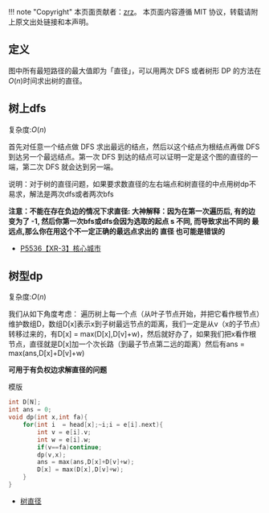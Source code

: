!!! note "Copyright"
    本页面贡献者：[zrz](https://github.com/BehindShadow)。
    本页面内容遵循 MIT 协议，转载请附上原文出处链接和本声明。

## 定义

图中所有最短路径的最大值即为「直径」，可以用两次 DFS 或者树形 DP 的方法在$O(n)$时间求出树的直径。

## 树上dfs

复杂度:$O(n)$

首先对任意一个结点做 DFS 求出最远的结点，然后以这个结点为根结点再做 DFS 到达另一个最远结点。第一次 DFS 到达的结点可以证明一定是这个图的直径的一端，第二次 DFS 就会达到另一端。

说明：对于树的直径问题，如果要求数直径的左右端点和树直径的中点用树dp不易求，解法是两次dfs或者两次bfs


**注意：不能在存在负边的情况下求直径:
大神解释：因为在第一次遍历后, 有的边变为了 -1, 然后你第一次bfs或dfs会因为选取的起点 s 不同, 而导致求出不同的 最远点,那么你在用这个不一定正确的最远点求出的 直径 也可能是错误的**

* [P5536【XR-3】核心城市](https://www.luogu.com.cn/problem/P5536)



## 树型dp

复杂度:$O(n)$

我们从如下角度考虑：
	遍历树上每一个点（从叶子节点开始，并把它看作根节点）维护数组D，数组D[x]表示x到子树最远节点的距离，我们一定是从v（x的子节点）转移过来的，有D[x] = max(D[x],D[v]+w)，然后就好办了，如果我们把x看作根节点，直径就是D[x]加一个次长路（到最子节点第二远的距离）然后有ans = max(ans,D[x]+D[v]+w)

**可用于有负权边求解直径的问题**

模版

```cpp
int D[N];
int ans = 0;
void dp(int x,int fa){
    for(int i  = head[x];~i;i = e[i].next){
        int v = e[i].v;
        int w = e[i].w;
        if(v==fa)continue;
        dp(v,x);
        ans = max(ans,D[x]+D[v]+w);
        D[x] = max(D[x],D[v]+w);
    }
}
```
- [树直径](https://www.acwing.com/problem/content/352/)